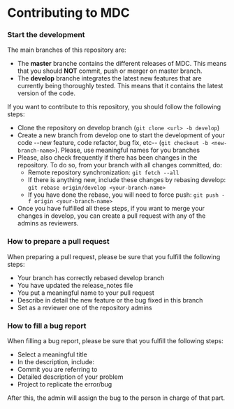 # Contributing to MDC

### Start the development

The main branches of this repository are:

*   The **master** branche contains the different releases of MDC. This means that you should **NOT** commit, push or merger on master branch.
*   The **develop** branche integrates the latest new features that are currently being thoroughly tested. This means that it contains the latest version of the code.

If you want to contribute to this repository, you should follow the following steps:

*   Clone the repository on develop branch (`git clone <url> -b develop`)
*   Create a new branch from develop one to start the development of your code --new feature, code refactor, bug fix, etc-- (`git checkout -b <new-branch-name>`). Please, use meaningful names for you branches 
*   Please, also check frequently if there has been changes in the repository. To do so, from your branch with all changes committed, do: 
    *   Remote repository synchronization: `git fetch --all`
    *   If there is anything new, include these changes by rebasing develop: `git rebase origin/develop <your-branch-name>`
    *   If you have done the rebase, you will need to force push: `git push -f origin <your-branch-name>`
*   Once you have fulfilled all these steps, if you want to merge your changes in develop, you can create a pull request with any of the admins as reviewers.

### How to prepare a pull request

When preparing a pull request, please be sure that you fulfill the following steps:

*   Your branch has correctly rebased develop branch
*   You have updated the release_notes file
*   You put a meaningful name to your pull request
*   Describe in detail the new feature or the bug fixed in this branch
*   Set as a reviewer one of the repository admins

### How to fill a bug report

When filling a bug report, please be sure that you fulfill the following steps:

*   Select a meaningful title
*   In the description, include:
   *   Commit you are referring to
   *   Detailed description of your problem
   *   Project to replicate the error/bug

After this, the admin will assign the bug to the person in charge of that part.

